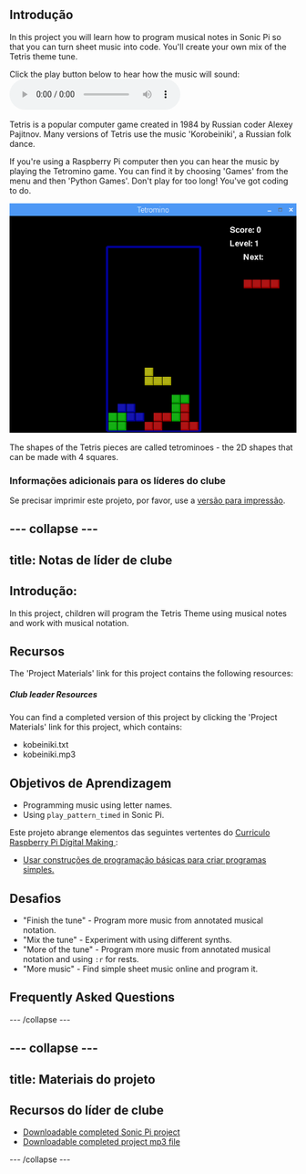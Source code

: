 ## Introdução

In this project you will learn how to program musical notes in Sonic Pi so that you can turn sheet music into code. You'll create your own mix of the Tetris theme tune.

<div id="audio-preview" class="pdf-hidden">
  Click the play button below to hear how the music will sound: <audio controls preload> <source src="resources/korobeiniki.mp3" type="audio/mpeg"> Your browser does not support the <code>audio</code> element. </audio>
</div>

Tetris is a popular computer game created in 1984 by Russian coder Alexey Pajitnov. Many versions of Tetris use the music 'Korobeiniki', a Russian folk dance.

If you're using a Raspberry Pi computer then you can hear the music by playing the Tetromino game. You can find it by choosing 'Games' from the menu and then 'Python Games'. Don't play for too long! You've got coding to do.

![captura de ecrã](images/tetromino.png)

The shapes of the Tetris pieces are called tetrominoes - the 2D shapes that can be made with 4 squares.

### Informações adicionais para os líderes do clube

Se precisar imprimir este projeto, por favor, use a [versão para impressão](https://projects.raspberrypi.org/en/projects/tetris-theme/print).

## \--- collapse \---

## title: Notas de líder de clube

## Introdução:

In this project, children will program the Tetris Theme using musical notes and work with musical notation.

## Recursos

The 'Project Materials' link for this project contains the following resources:

##### Club leader Resources

You can find a completed version of this project by clicking the 'Project Materials' link for this project, which contains:

* kobeiniki.txt
* kobeiniki.mp3

## Objetivos de Aprendizagem

* Programming music using letter names. 
* Using `play_pattern_timed` in Sonic Pi.

Este projeto abrange elementos das seguintes vertentes do [ Curriculo Raspberry Pi Digital Making ](http://rpf.io/curriculum):

* [Usar construções de programação básicas para criar programas simples.](https://www.raspberrypi.org/curriculum/programming/creator)

## Desafios

* "Finish the tune" - Program more music from annotated musical notation.
* "Mix the tune" - Experiment with using different synths.
* "More of the tune" - Program more music from annotated musical notation and using `:r` for rests.
* "More music" - Find simple sheet music online and program it.

## Frequently Asked Questions

\--- /collapse \---

## \--- collapse \---

## title: Materiais do projeto

## Recursos do líder de clube

* [Downloadable completed Sonic Pi project](resources/korobeiniki.txt)
* [Downloadable completed project mp3 file](resources/korobeiniki.mp3)

\--- /collapse \---